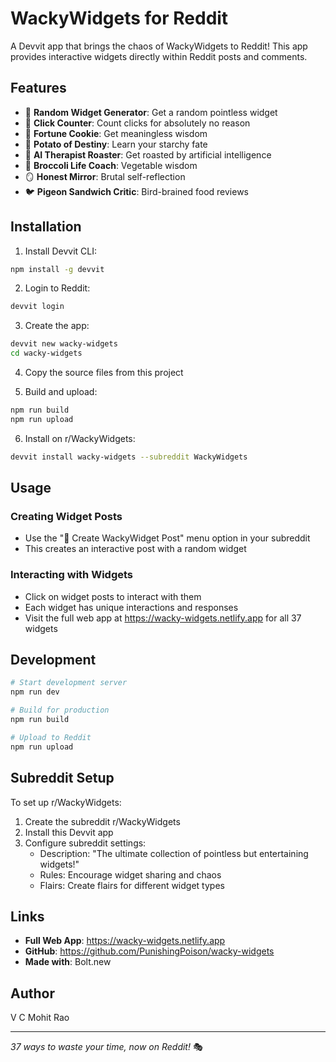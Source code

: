 # WackyWidgets for Reddit

A Devvit app that brings the chaos of WackyWidgets to Reddit! This app provides interactive widgets directly within Reddit posts and comments.

## Features

- 🎲 **Random Widget Generator**: Get a random pointless widget
- 🔢 **Click Counter**: Count clicks for absolutely no reason
- 🥠 **Fortune Cookie**: Get meaningless wisdom
- 🥔 **Potato of Destiny**: Learn your starchy fate
- 🤖 **AI Therapist Roaster**: Get roasted by artificial intelligence
- 🥦 **Broccoli Life Coach**: Vegetable wisdom
- 🪞 **Honest Mirror**: Brutal self-reflection
- 🐦 **Pigeon Sandwich Critic**: Bird-brained food reviews

## Installation

1. Install Devvit CLI:
```bash
npm install -g devvit
```

2. Login to Reddit:
```bash
devvit login
```

3. Create the app:
```bash
devvit new wacky-widgets
cd wacky-widgets
```

4. Copy the source files from this project

5. Build and upload:
```bash
npm run build
npm run upload
```

6. Install on r/WackyWidgets:
```bash
devvit install wacky-widgets --subreddit WackyWidgets
```

## Usage

### Creating Widget Posts
- Use the "🎲 Create WackyWidget Post" menu option in your subreddit
- This creates an interactive post with a random widget

### Interacting with Widgets
- Click on widget posts to interact with them
- Each widget has unique interactions and responses
- Visit the full web app at https://wacky-widgets.netlify.app for all 37 widgets

## Development

```bash
# Start development server
npm run dev

# Build for production
npm run build

# Upload to Reddit
npm run upload
```

## Subreddit Setup

To set up r/WackyWidgets:

1. Create the subreddit r/WackyWidgets
2. Install this Devvit app
3. Configure subreddit settings:
   - Description: "The ultimate collection of pointless but entertaining widgets!"
   - Rules: Encourage widget sharing and chaos
   - Flairs: Create flairs for different widget types

## Links

- **Full Web App**: https://wacky-widgets.netlify.app
- **GitHub**: https://github.com/PunishingPoison/wacky-widgets
- **Made with**: Bolt.new

## Author

V C Mohit Rao

---

*37 ways to waste your time, now on Reddit!* 🎭